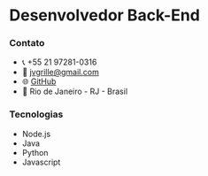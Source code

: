 # Desenvolvedor Back-End

### Contato
- 📞 +55 21 97281-0316
- 📧 [jvgrille@gmail.com](mailto:jvgrille@gmail.com)
- 🌐 [GitHub](https://github.com/Grillekkj)
- 📍 Rio de Janeiro - RJ - Brasil

### Tecnologias
- Node.js
- Java
- Python
- Javascript
